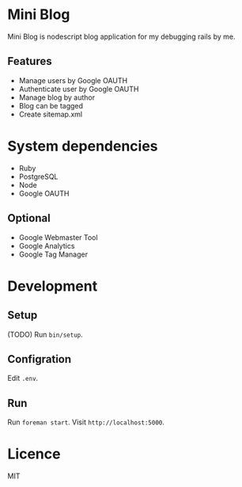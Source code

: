 # Mini Blog

Mini Blog is nodescript blog application for my debugging rails by me.

## Features
- Manage users by Google OAUTH
- Authenticate user by Google OAUTH
- Manage blog by author
- Blog can be tagged
- Create sitemap.xml

# System dependencies
- Ruby
- PostgreSQL
- Node
- Google OAUTH

## Optional
- Google Webmaster Tool
- Google Analytics
- Google Tag Manager

# Development
## Setup
(TODO)
Run `bin/setup`.

## Configration
Edit `.env`.

## Run
Run `foreman start`.
Visit `http://localhost:5000`.

# Licence
MIT